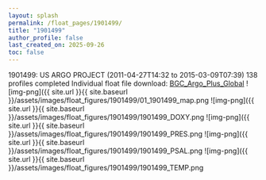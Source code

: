 ```yaml
---
layout: splash
permalink: /float_pages/1901499/
title: "1901499"
author_profile: false
last_created_on: 2025-09-26
toc: false
---
```

 
1901499: US ARGO PROJECT (2011-04-27T14:32 to 2015-03-09T07:39)
138 profiles completed
Individual float file download: [BGC_Argo_Plus_Global](https://ftp.soest.hawaii.edu/bgc_argo_plus/Individual_Floats/outliers_removed/1901499_Sprof_processed.nc)
![img-png]({{ site.url }}{{ site.baseurl }}/assets/images/float_figures/1901499/01_1901499_map.png
![img-png]({{ site.url }}{{ site.baseurl }}/assets/images/float_figures/1901499/1901499_DOXY.png
![img-png]({{ site.url }}{{ site.baseurl }}/assets/images/float_figures/1901499/1901499_PRES.png
![img-png]({{ site.url }}{{ site.baseurl }}/assets/images/float_figures/1901499/1901499_PSAL.png
![img-png]({{ site.url }}{{ site.baseurl }}/assets/images/float_figures/1901499/1901499_TEMP.png
